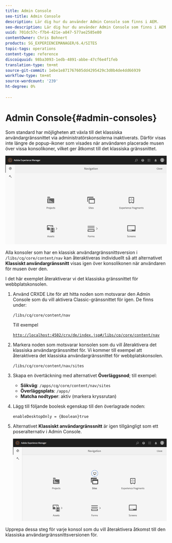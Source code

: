 ```yaml
---
title: Admin Console
seo-title: Admin Console
description: Lär dig hur du använder Admin Console som finns i AEM.
seo-description: Lär dig hur du använder Admin Console som finns i AEM.
uuid: 701dc57c-f7b4-421e-a847-577ae2585e80
contentOwner: Chris Bohnert
products: SG_EXPERIENCEMANAGER/6.4/SITES
topic-tags: operations
content-type: reference
discoiquuid: 98ba3093-1edb-4891-abbe-47cf6e4f1feb
translation-type: tm+mt
source-git-commit: 1ebe1e871767605dd4295429c3d0b4de4dd66939
workflow-type: tm+mt
source-wordcount: '239'
ht-degree: 0%

---
```



# Admin Console{#admin-consoles}

Som standard har möjligheten att växla till det klassiska användargränssnittet via administratörskonsolerna inaktiverats. Därför visas inte längre de popup-ikoner som visades när användaren placerade musen över vissa konsolikoner, vilket ger åtkomst till det klassiska gränssnittet.

![screen_shot_2018-03-23at11956](assets/screen_shot_2018-03-23at111956.png)

Alla konsoler som har en klassisk användargränssnittsversion i `/libs/cq/core/content/nav` kan återaktiveras individuellt så att alternativet **Klassiskt användargränssnitt** visas igen över konsolikonen när användaren för musen över den.

I det här exemplet återaktiverar vi det klassiska gränssnittet för webbplatskonsolen.

1. Använd CRXDE Lite för att hitta noden som motsvarar den Admin Console som du vill aktivera Classic-gränssnittet för igen. De finns under:

   `/libs/cq/core/content/nav`

   Till exempel

   [ `http://localhost:4502/crx/de/index.jsp#/libs/cq/core/content/nav`](http://localhost:4502/crx/de/index.jsp#/libs/cq/core/content/nav)

1. Markera noden som motsvarar konsolen som du vill återaktivera det klassiska användargränssnittet för. Vi kommer till exempel att återaktivera det klassiska användargränssnittet för webbplatskonsolen.

   `/libs/cq/core/content/nav/sites`

1. Skapa en övertäckning med alternativet **Överläggsnod**; till exempel:

   * **Sökväg**:  `/apps/cq/core/content/nav/sites`
   * **Överläggsplats**:  `/apps/`
   * **Matcha nodtyper**: aktiv (markera kryssrutan)

1. Lägg till följande boolesk egenskap till den överlagrade noden:

   `enableDesktopOnly = {Boolean}true`

1. Alternativet **Klassiskt användargränssnitt** är igen tillgängligt som ett poseralternativ i Admin Console.

   ![screen_shot_2018-03-23at11924](assets/screen_shot_2018-03-23at111924.png)

Upprepa dessa steg för varje konsol som du vill återaktivera åtkomst till den klassiska användargränssnittsversionen för.
